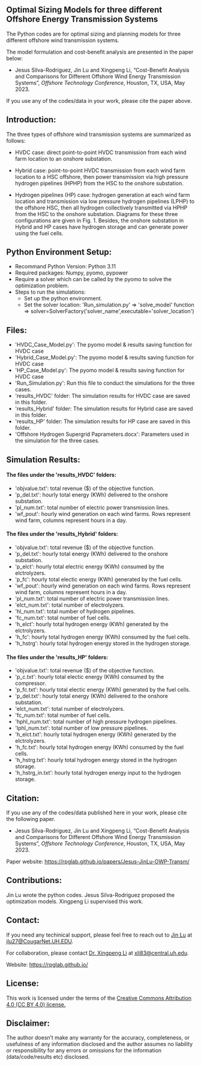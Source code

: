 ## Optimal Sizing Models for __three different__ Offshore Energy Transmission Systems
The Python codes are for optimal sizing and planning models for three different offshore wind transmission systems.

The model formulation and cost-benefit analysis are presented in the paper below:

* Jesus Silva-Rodriguez, Jin Lu and Xingpeng Li, “Cost-Benefit Analysis and Comparisons for Different Offshore Wind Energy Transmission Systems”, *Offshore Technology Conference*, Houston, TX, USA, May 2023.

If you use any of the codes/data in your work, please cite the paper above.


## Introduction:
The three types of offshore wind transmission systems are summarized as follows:

* HVDC case: direct point-to-point HVDC transmission from each wind farm location to an onshore substation.

* Hybrid case: point-to-point HVDC transmission from each wind farm location to a HSC offshore, then power transmission via high pressure hydrogen pipelines (HPHP) from the HSC to the onshore substation.

* Hydrogen pipelines (HP) case: hydrogen generation at each wind farm location and transmission via low pressure hydrogen pipelines (LPHP) to the offshore HSC, then all hydrogen collectively transmitted via HPHP from the HSC to the onshore substation. Diagrams for these three configurations are given in Fig. 1. Besides, the onshore substation in Hybrid and HP cases have hydrogen storage and can generate power using the fuel cells.


## Python Environment Setup:
* Recommand Python Version: Python 3.11
* Required packages: Numpy, pyomo, pypower
* Require a solver which can be called by the pyomo to solve the optimization problem.
* Steps to run the simulations:
	* Set up the python environment. 
	* Set the solver location: 'Run_simulation.py' => 'solve_model' function => solver=SolverFactory('solver_name',executable='solver_location')


## Files:
* 'HVDC_Case_Model.py': The pyomo model & results saving function for HVDC case
* 'Hybrid_Case_Model.py': The pyomo model & results saving function for HVDC case
* 'HP_Case_Model.py': The pyomo model & results saving function for HVDC case
* 'Run_Simulation.py': Run this file to conduct the simulations for the three cases.
* 'results_HVDC' folder: The simulation results for HVDC case are saved in this folder.
* 'results_Hybrid' folder: The simulation results for Hybrid case are saved in this folder.
* 'results_HP' folder: The simulation results for HP case are saved in this folder.
* 'Offshore Hydrogen Supergrid Paprameters.docx': Parameters used in the simulation for the three cases.


## Simulation Results:
#### The files under the 'results_HVDC' folders:
* 'objvalue.txt': total revenue ($) of the objective function.
* 'p_del.txt': hourly total energy (KWh) delivered to the onshore substation.
* 'pl_num.txt': total number of electric power transmission lines.
* 'wf_pout': hourly wind generation on each wind farms. Rows represent wind farm, columns represent hours in a day.

#### The files under the 'results_Hybrid' folders:
* 'objvalue.txt': total revenue ($) of the objective function.
* 'p_del.txt': hourly total energy (KWh) delivered to the onshore substation.
* 'p_elct': hourly total electric energy (KWh) consumed by the elctrolyzers.
* 'p_fc': hourly total electic energy (KWh) generated by the fuel cells.
* 'wf_pout': hourly wind generation on each wind farms. Rows represent wind farm, columns represent hours in a day.
* 'pl_num.txt': total number of electric power transmission lines.
* 'elct_num.txt': total number of electrolyzers.
* 'hl_num.txt': total number of hydrogen pipelines.
* 'fc_num.txt': total number of fuel cells.
* 'h_elct': hourly total hydrogen energy (KWh) generated by the elctrolyzers.
* 'h_fc': hourly total hydrogen energy (KWh) consumed by the fuel cells.
* 'h_hstrg': hourly total hydrogen energy stored in the hydrogen storage. 


#### The files under the 'results_HP' folders:
* 'objvalue.txt': total revenue ($) of the objective function.
* 'p_c.txt': hourly total electic energy (KWh) consumed by the compressor.
* 'p_fc.txt': hourly total electic energy (KWh) generated by the fuel cells.
* 'p_del.txt': hourly total energy (KWh) delivered to the onshore substation.
* 'elct_num.txt': total number of electrolyzers.
* 'fc_num.txt': total number of fuel cells.
* 'hphl_num.txt': total number of high pressure hydrogen pipelines.
* 'lphl_num.txt': total number of low pressure pipelines.
* 'h_elct.txt': hourly total hydrogen energy (KWh) generated by the elctrolyzers.
* 'h_fc.txt': hourly total hydrogen energy (KWh) consumed by the fuel cells.
* 'h_hstrg.txt': hourly total hydrogen energy stored in the hydrogen storage. 
* 'h_hstrg_in.txt': hourly total hydrogen energy input to the hydrogen storage. 



## Citation:
If you use any of the codes/data published here in your work, please cite the following paper. 

* Jesus Silva-Rodriguez, Jin Lu and Xingpeng Li, “Cost-Benefit Analysis and Comparisons for Different Offshore Wind Energy Transmission Systems”, *Offshore Technology Conference*, Houston, TX, USA, May 2023.

Paper website: https://rpglab.github.io/papers/Jesus-JinLu-OWP-Transm/


## Contributions:
Jin Lu wrote the python codes. Jesus Silva-Rodriguez proposed the optimization models. Xingpeng Li supervised this work.


## Contact:
If you need any techinical support, please feel free to reach out to <a class="" href="/people/Jin-Lu/" target="_blank">Jin Lu</a> at jlu27@CougarNet.UH.EDU.

For collaboration, please contact <a class="" href="/people/Xingpeng-Li/" target="_blank">Dr. Xingpeng Li</a> at xli83@central.uh.edu.

Website: <a class="off" href="/"  target="_blank">https://rpglab.github.io/</a>


## License:
This work is licensed under the terms of the <a class="off" href="https://creativecommons.org/licenses/by/4.0/"  target="_blank">Creative Commons Attribution 4.0 (CC BY 4.0) license.</a>


## Disclaimer:
The author doesn’t make any warranty for the accuracy, completeness, or usefulness of any information disclosed and the author assumes no liability or responsibility for any errors or omissions for the information (data/code/results etc) disclosed.
